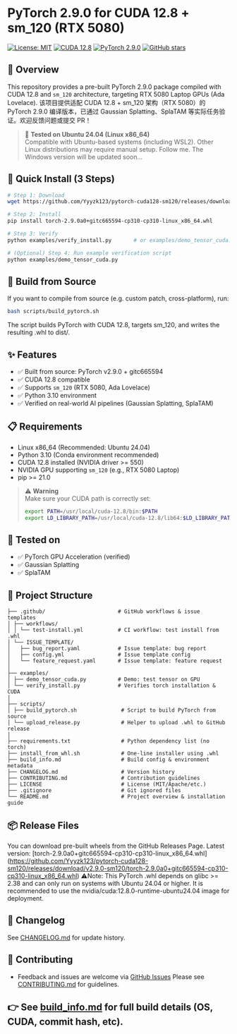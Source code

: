 # PyTorch 2.9.0 for CUDA 12.8 + sm_120 (RTX 5080)

[![License: MIT](https://img.shields.io/badge/License-MIT-blue.svg)](LICENSE)
[![CUDA 12.8](https://img.shields.io/badge/CUDA-12.8-success.svg)](https://developer.nvidia.com/cuda-downloads)
[![PyTorch 2.9.0](https://img.shields.io/badge/PyTorch-2.9.0-orange)](https://pytorch.org/)
[![GitHub stars](https://img.shields.io/github/stars/Yyyzk123/pytorch-cuda128-sm120?style=social)](https://github.com/Yyyzk123/pytorch-cuda128-sm120)

## 🚀 Overview
This repository provides a pre-built PyTorch 2.9.0 package compiled with CUDA 12.8 and `sm_120` architecture, targeting RTX 5080 Laptop GPUs (Ada Lovelace).
该项目提供适配 CUDA 12.8 + sm_120 架构（RTX 5080）的 PyTorch 2.9.0 编译版本，已通过 Gaussian Splatting、SplaTAM 等实际任务验证。欢迎反馈问题或提交 PR！
> 🐧 **Tested on Ubuntu  24.04 (Linux x86_64)**  
> Compatible with Ubuntu-based systems (including WSL2). Other Linux distributions may require manual setup.
>Follow me. The Windows version will be updated soon...

## 🧪 Quick Install (3 Steps)
```bash
# Step 1: Download
wget https://github.com/Yyyzk123/pytorch-cuda128-sm120/releases/download/v2.9.0-sm120/torch-2.9.0a0+gitc665594-cp310-cp310-linux_x86_64.whl

# Step 2: Install
pip install torch-2.9.0a0+gitc665594-cp310-cp310-linux_x86_64.whl

# Step 3: Verify
python examples/verify_install.py       # or examples/demo_tensor_cuda.py

# (Optional) Step 4: Run example verification script
python examples/demo_tensor_cuda.py
```

## 🔧 Build from Source
If you want to compile from source (e.g. custom patch, cross-platform), run:
```bash
bash scripts/build_pytorch.sh
```
The script builds PyTorch with CUDA 12.8, targets sm_120, and writes the resulting .whl to dist/.

## ✨ Features
- ✅ Built from source: PyTorch v2.9.0 + gitc665594
- ✅ CUDA 12.8 compatible
- ✅ Supports `sm_120` (RTX 5080, Ada Lovelace)
- ✅ Python 3.10 environment
- ✅ Verified on real-world AI pipelines (Gaussian Splatting, SplaTAM)

## 📋 Requirements
- Linux x86_64 (Recommended: Ubuntu 24.04)
- Python 3.10 (Conda environment recommended)
- CUDA 12.8 installed (NVIDIA driver >= 550)
- NVIDIA GPU supporting `sm_120` (e.g., RTX 5080 Laptop)
- pip >= 21.0
> ⚠️ **Warning**  
> Make sure your CUDA path is correctly set:  
> 
> ```bash
> export PATH=/usr/local/cuda-12.8/bin:$PATH
> export LD_LIBRARY_PATH=/usr/local/cuda-12.8/lib64:$LD_LIBRARY_PATH
> ```

## 🧪 Tested on
- ✅ PyTorch GPU Acceleration (verified)
- ✅ Gaussian Splatting
- ✅ SplaTAM

## 📂 Project Structure
```
├── .github/                       # GitHub workflows & issue templates
│ ├── workflows/
│ │ └── test-install.yml           # CI workflow: test install from .whl
│ └── ISSUE_TEMPLATE/
│   ├── bug_report.yaml            # Issue template: bug report
│   ├── config.yml                 # Issue template config
│   └── feature_request.yaml       # Issue template: feature request
│
├── examples/
│ ├── demo_tensor_cuda.py          # Demo: test tensor on GPU
│ └── verify_install.py            # Verifies torch installation & CUDA
│
├── scripts/
│ ├── build_pytorch.sh              # Script to build PyTorch from source
│ └── upload_release.py             # Helper to upload .whl to GitHub release
│
├── requirements.txt                # Python dependency list (no torch)
├── install_from_whl.sh             # One-line installer using .whl
├── build_info.md                   # Build config & environment metadata
├── CHANGELOG.md                    # Version history
├── CONTRIBUTING.md                 # Contribution guidelines
├── LICENSE                         # License (MIT/Apache/etc.)
├── .gitignore                      # Git ignored files
└── README.md                       # Project overview & installation guide
```

## 📦 Release Files
You can download pre-built wheels from the GitHub Releases Page.
Latest version: 
[torch-2.9.0a0+gitc665594-cp310-cp310-linux_x86_64.whl]
(https://github.com/Yyyzk123/pytorch-cuda128-sm120/releases/download/v2.9.0-sm120/torch-2.9.0a0+gitc665594-cp310-cp310-linux_x86_64.whl)
⚠️Note: This PyTorch .whl depends on glibc >= 2.38 and can only run on systems with Ubuntu 24.04 or higher.
It is recommended to use the nvidia/cuda:12.8.0-runtime-ubuntu24.04 image for deployment.

## 📓 Changelog
See [CHANGELOG.md](./CHANGELOG.md) for update history. 

## 🙌 Contributing
- Feedback and issues are welcome via [GitHub Issues](https://github.com/Yyyzk123/pytorch-cuda128-sm120/issues)
Please see [CONTRIBUTING.md](./CONTRIBUTING.md) for guidelines.  

## 👉 See [build_info.md](./build_info.md) for full build details (OS, CUDA, commit hash, etc).

